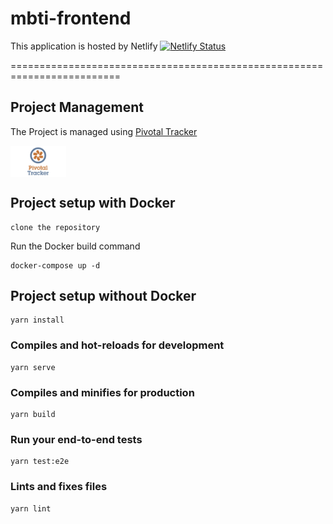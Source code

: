 # mbti-frontend

This application is hosted by Netlify
[![Netlify Status](https://api.netlify.com/api/v1/badges/34254483-e55a-4c9d-bc8b-3a7e65c6dfae/deploy-status)](https://app.netlify.com/sites/mbti-frontend/deploys)

=========================================================================

## Project Management

The Project is managed using [Pivotal Tracker](https://www.pivotaltracker.com/n/projects/2486976)

<img src="./src/assets/pt-board.jpg" height="50px" style="display: block; margin-bottom: 1rem;" />

## Project setup with Docker

```
clone the repository
```

Run the Docker build command

```
docker-compose up -d
```

## Project setup without Docker

```
yarn install
```

### Compiles and hot-reloads for development

```
yarn serve
```

### Compiles and minifies for production

```
yarn build
```

### Run your end-to-end tests

```
yarn test:e2e
```

### Lints and fixes files

```
yarn lint
```
